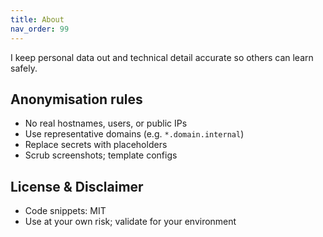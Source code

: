 ```yaml
---
title: About
nav_order: 99
---
```


I keep personal data out and technical detail accurate so others can learn safely.

## Anonymisation rules

- No real hostnames, users, or public IPs
- Use representative domains (e.g. `*.domain.internal`)
- Replace secrets with placeholders
- Scrub screenshots; template configs

## License & Disclaimer

- Code snippets: MIT
- Use at your own risk; validate for your environment
